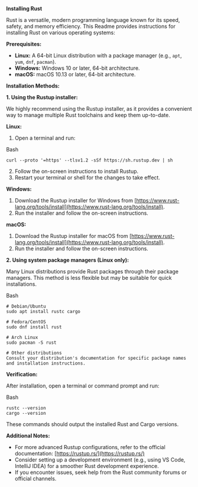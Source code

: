 **Installing Rust**

Rust is a versatile, modern programming language known for its speed, safety, and memory efficiency. This Readme provides instructions for installing Rust on various operating systems:

**Prerequisites:**

-   **Linux:**  A 64-bit Linux distribution with a package manager (e.g.,  `apt`,  `yum`,  `dnf`,  `pacman`).
-   **Windows:**  Windows 10 or later, 64-bit architecture.
-   **macOS:**  macOS 10.13 or later, 64-bit architecture.

**Installation Methods:**

**1. Using the Rustup installer:**

We highly recommend using the Rustup installer, as it provides a convenient way to manage multiple Rust toolchains and keep them up-to-date.

**Linux:**

1.  Open a terminal and run:

Bash

```
curl --proto '=https' --tlsv1.2 -sSf https://sh.rustup.dev | sh

```
2.  Follow the on-screen instructions to install Rustup.
3.  Restart your terminal or shell for the changes to take effect.

**Windows:**

1.  Download the Rustup installer for Windows from  [https://www.rust-lang.org/tools/install](https://www.rust-lang.org/tools/install).
2.  Run the installer and follow the on-screen instructions.

**macOS:**

1.  Download the Rustup installer for macOS from  [https://www.rust-lang.org/tools/install](https://www.rust-lang.org/tools/install).
2.  Run the installer and follow the on-screen instructions.

**2. Using system package managers (Linux only):**

Many Linux distributions provide Rust packages through their package managers. This method is less flexible but may be suitable for quick installations.

Bash

```
# Debian/Ubuntu
sudo apt install rustc cargo

# Fedora/CentOS
sudo dnf install rust

# Arch Linux
sudo pacman -S rust

# Other distributions
Consult your distribution's documentation for specific package names and installation instructions.

```

**Verification:**

After installation, open a terminal or command prompt and run:

Bash

```
rustc --version
cargo --version

```
These commands should output the installed Rust and Cargo versions.

**Additional Notes:**

-   For more advanced Rustup configurations, refer to the official documentation:  [https://rustup.rs/](https://rustup.rs/)
-   Consider setting up a development environment (e.g., using VS Code, IntelliJ IDEA) for a smoother Rust development experience.
-   If you encounter issues, seek help from the Rust community forums or official channels.
